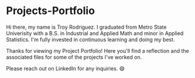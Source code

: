 # Projects-Portfolio
Hi there, my name is Troy Rodriguez. I graduated from Metro State Univerisity with a B.S. in Industrial and Applied Math and minor in Applied Statistics. I'm fully invested in continuous learning and doing my best.

Thanks for viewing my Project Portfolio! Here you'll find a reflection and the associated files for some of the projects I've worked on. 

Please reach out on LinkedIn for any inquiries. 😄

